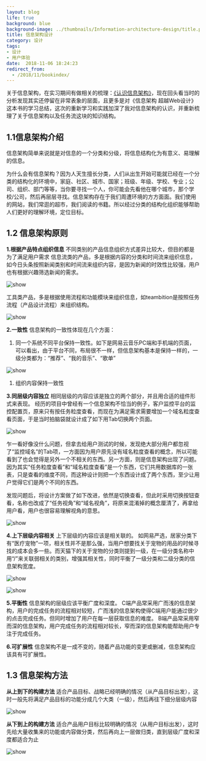 ```yaml
---
layout: blog
life: true
background: blue
background-image: ../thumbnails/Information-architecture-design/title.png
title: 信息架构设计
category: 设计
tags:
- 设计
- 用户体验
date:  2018-11-06 18:24:23
redirect_from:
  - /2018/11/bookindex/
---
```


关于信息架构，在实习期间有做相关的梳理：[《认识信息架构》](https://wiki.haplat.net/pages/viewpage.action?pageId=49807379)，现在回头看当时的分析发现其实还停留在非常表象的层面，且更多是对《信息架构 超越Web设计》这本书的学习总结，这次的重新学习和实践加深了我对信息架构的认识，并重新梳理了关于信息架构以及任务流这块的知识结构。

## 1.1信息架构介绍

信息架构简单来说就是对信息的一个分类和分级，将信息结构化为有意义、易理解的信息。

为什么会有信息架构？因为人天生擅长分类，人们从出生开始可能就已经在一个分类的结构化的环境中，家庭、社区、城市、国家；班级、年级、学校、专业；公司、组织、部门等等，当你要寻找一个人，你可能会先看他在哪个城市，那个学校/公司，然后再层层寻找。信息架构存在于我们周遭环境的方方面面。我们使用的网站，我们常逛的超市，我们阅读的书籍。所以经过分类的结构化组织能够帮助人们更好的理解环境，定位目标。

## 1.2 信息架构原则


**1.根据产品特点组织信息**
不同类别的产品信息组织方式差异比较大，但目的都是为了满足用户需求
信息流类的产品，多是根据内容的分类和时间流来组织信息，如今日头条按照新闻类别和时间流来组织内容，是因为新闻的时效性比较强，用户也有根据兴趣筛选新闻的需求。

![show](http://zhuangzhuangmiao.github.io/thumbnails/Information-architecture-design/d1.png)

工具类产品，多是根据使用流程和功能模块来组织信息，如teambition是按照任务流程（产品设计流程）来组织结构。

![show](http://zhuangzhuangmiao.github.io/thumbnails/Information-architecture-design/d2.png)

**2.一致性**
信息架构的一致性体现在几个方面：

1. 同一个系统不同平台保持一致性。如下是网易云音乐PC端和手机端的页面，可以看出，由于平台不同，布局很不一样，但信息架构基本是保持一样的，一级分类都为：“推荐”、“我的音乐”、“歌单”

![show](http://zhuangzhuangmiao.github.io/thumbnails/Information-architecture-design/d3.png)

1. 组织内容保持一致性



**3.同层级内容独立**
相同层级的内容应该是独立的两个部分，并且用合适的组件形式来表现。
经历的项目中曾经有一个信息架构不恰当的例子，客户监控平台的监控配置页，原来只有按任务粒度查看，而现在为满足需求需要增加一个域名粒度查看页面，于是当时拍脑袋就设计成了如下用Tab切换两个页面。

![show](http://zhuangzhuangmiao.github.io/thumbnails/Information-architecture-design/d4.png)

乍一看好像没什么问题，但拿去给用户测试的时候，发现绝大部分用户都忽视了“监控域名”的Tab项，一方面因为用户原先没有域名粒度查看的概念，所以可能看到了也会觉得是另外一个不相关的东西。另一方面，则是信息架构出现了问题。因为其实“任务粒度查看”和“域名粒度查看”是一个东西，它们共用数据库的一张表，只是查看的维度不同，而这种设计则把一个东西设计成了两个东西，至少让用户觉得它们是两个不同的东西。

发现问题后，将设计方案做了如下改进，依然是切换查看，但此时采用切换按钮查看，名称也改成了“任务视角”和“域名视角”，将原来混淆掉的概念厘清了，再拿给用户看，用户也很容易理解视角的意思。

![show](http://zhuangzhuangmiao.github.io/thumbnails/Information-architecture-design/d5.png)

**4.上下层级内容相关**
上下层级的内容应该是相关联的。
如网易严选，居家分类下有“医疗宠物”一项，相关性并不是那么强，当用户想要找关于宠物的用品的时候寻找的成本会多一些。而天猫下的关于宠物的分类则提到一级，在一级分类名称中用“/”来关联弱相关的类别，增强其相关性，同时平衡了一级分类和二级分类的信息架构宽度。

![show](http://zhuangzhuangmiao.github.io/thumbnails/Information-architecture-design/d6.png)

![show](http://zhuangzhuangmiao.github.io/thumbnails/Information-architecture-design/d7.png)

**5.平衡性**
信息架构的层级应该平衡广度和深度。
C端产品常采用广而浅的信息架构，用户的完成任务的流程相对较短，广而浅的信息架构使得C端用户能通过很少的点击完成任务。但同时增加了用户在每一层获取信息的难度。
B端产品常采用窄而深的信息架构，用户完成任务的流程相对较长，窄而深的信息架构能帮助用户专注于完成任务。

**6.可扩展性**
信息架构不是一成不变的，随着产品功能的变更或删减，信息架构应该具有可扩展性。

## 1.3 信息架构方法

**从上到下的构建方法**
适合产品目标、战略已经明确的情况（从产品目标出发），这时一般先将满足产品目标的功能分成几个大类（一级），然后再往下细分层级内容

![show](http://zhuangzhuangmiao.github.io/thumbnails/Information-architecture-design/d8.png)

**从下到上的构建方法**
适合产品用户目标比较明确的情况（从用户目标出发），这时先给大量收集来的功能或内容做分类，然后再向上一层做归类，直到层级广度和深度都适合为止

![show](http://zhuangzhuangmiao.github.io/thumbnails/Information-architecture-design/d9.png)


